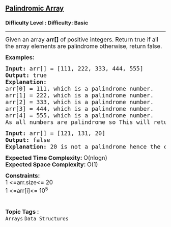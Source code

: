 <h2><a href="https://www.geeksforgeeks.org/problems/palindromic-array-1587115620/1?page=1&category=Arrays,python&difficulty=Basic&sortBy=submissions">Palindromic Array</a></h2><h3>Difficulty Level : Difficulty: Basic</h3><hr><div class="problems_problem_content__Xm_eO"><p><span style="font-size: 18px;">Given </span><span style="font-size: 18px;">an</span><span style="font-size: 18px;"> array <strong>arr[]</strong> of positive integers. R</span><span style="font-size: 18px;">eturn true if all the array elements are palindrome otherwise, return false.</span></p>
<p><strong><span style="font-size: 18px;">Examples:</span></strong></p>
<pre><span style="font-size: 18px;"><strong>Input: </strong>arr[]<strong> </strong>= [</span><span style="font-size: 18px;">111, 222, 333, 444, 555]</span>
<span style="font-size: 18px;"><strong>Output: </strong>true</span>
<span style="font-size: 18px;"><strong>Explanation:</strong></span>
<span style="font-size: 18px;">arr[0] = 111, which is a palindrome number.
arr[1] = 222, which is a palindrome number.
arr[2] = 333, which is a palindrome number.
arr[3] = 444, which is a palindrome number.
arr[4] = 555, which is a palindrome number.
As all numbers are palindrome so This will return true.</span></pre>
<pre><span style="font-size: 18px;"><strong>Input: </strong>arr[] = [121, 131, 20]</span>
<span style="font-size: 18px;"><strong><span style="font-size: 18px;">Output:</span> </strong></span><span style="font-size: 18px;">false</span>
<span style="font-size: 18px;"><strong>Explanation: </strong>20 is not a palindrome hence the output is false.</span>
</pre>
<p><span style="font-size: 18px;"><strong>Expected Time Complexity: </strong>O(nlogn)<br></span><span style="font-family: -apple-system, BlinkMacSystemFont, 'Segoe UI', Roboto, Oxygen, Ubuntu, Cantarell, 'Open Sans', 'Helvetica Neue', sans-serif; font-size: 18px;"><strong>Expected Space&nbsp;</strong></span><strong style="font-family: -apple-system, BlinkMacSystemFont, 'Segoe UI', Roboto, Oxygen, Ubuntu, Cantarell, 'Open Sans', 'Helvetica Neue', sans-serif; font-size: 18px;">Complexity</strong><strong style="font-family: -apple-system, BlinkMacSystemFont, 'Segoe UI', Roboto, Oxygen, Ubuntu, Cantarell, 'Open Sans', 'Helvetica Neue', sans-serif; font-size: 18px;">: </strong><span style="font-family: -apple-system, BlinkMacSystemFont, 'Segoe UI', Roboto, Oxygen, Ubuntu, Cantarell, 'Open Sans', 'Helvetica Neue', sans-serif; font-size: 18px;">O(1)</span></p>
<p><span style="font-size: 18px;"><strong>Constraints:</strong></span><br><span style="font-size: 18px;">1 &lt;=arr.size&lt;= 20</span><br><span style="font-size: 18px;">1 &lt;=arr[i]&lt;= 10<sup>5</sup></span></p></div><br><p><span style=font-size:18px><strong>Topic Tags : </strong><br><code>Arrays</code>&nbsp;<code>Data Structures</code>&nbsp;